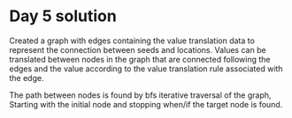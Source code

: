 # Day 5 solution

Created a graph with edges containing the value translation data to represent the connection between seeds and locations.
Values can be translated between nodes in the graph that are connected following the edges and the value according to the value translation rule associated with the edge.

The path between nodes is found by bfs iterative traversal of the graph, Starting with the initial node and stopping when/if the target node is found.
